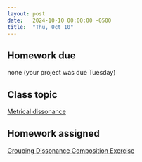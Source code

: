```yaml
---
layout: post
date:   2024-10-10 00:00:00 -0500
title:  "Thu, Oct 10"
---
```


## Homework due

none (your project was due Tuesday)

## Class topic

[Metrical dissonance](https://viva.pressbooks.pub/openmusictheory/chapter/metrical-dissonance/)

## Homework assigned

[Grouping Dissonance Composition Exercise](https://viva.pressbooks.pub/openmusictheory/chapter/metrical-dissonance/#assignments)

